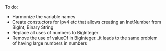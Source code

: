 To do:
- Harmonize the variable names
- Create constuctors for Ipv4 etc that allows creating an InetNumber from BigInt, Binary String
- Replace all uses of numbers to BigInteger
- Remove the use of valueOf in BigInteger...it leads to the same problem of having large numbers in numbers